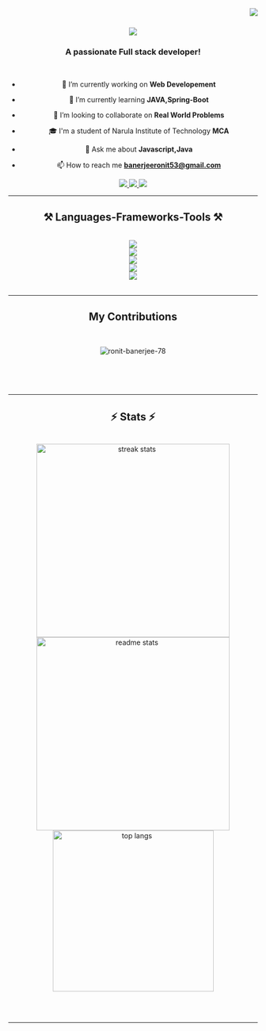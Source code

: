 <img align="right" src="https://visitor-badge.laobi.icu/badge?page_id=Ronit-Banerjee-78.Ronit-Banerjee-78" />

<h1 align="center">
    <img src="https://readme-typing-svg.herokuapp.com/?font=Righteous&size=35&center=true&vCenter=true&width=500&height=70&duration=4000&lines=Hi+There!+👋;+I'm+Ronit+Banerjee!;" />
</h1>

<h3 align="center">A passionate Full stack developer!</h3>

<br/>

<div align="center">

  - 🔭 I’m currently working on **Web Developement**

  - 🌱 I’m currently learning **JAVA,Spring-Boot**
  
  - 👯 I’m looking to collaborate on **Real World Problems**
  
  - 🎓 I'm a student of Narula Institute of Technology **MCA**
  
  - 💬 Ask me about **Javascript,Java**
  
  - 📫 How to reach me **banerjeeronit53@gmail.com**

 </div>

<div align="center">
  <a href="mailto:banerjeeronit53@gmail.com">
    <img src="https://img.shields.io/badge/Gmail-333333?style=for-the-badge&logo=gmail&logoColor=red" />
  </a>
  <a href="https://linkedin.com/in/ronit-banerjee-031a76259" target="_blank">
    <img src="https://img.shields.io/badge/LinkedIn-0077B5?style=for-the-badge&logo=linkedin&logoColor=white" target="_blank" />
  </a>
  <a href="https://twitter.com/ronitbanerjee78" target="_blank">
     <img src="https://img.shields.io/badge/Twitter-1DA1F2?style=for-the-badge&logo=twitter&logoColor=white" target="_blank" /> <!-- sqlite, safari, google-chrome are other good icon options -->
  </a>
</div>

 <hr/>

<h2 align="center">⚒️ Languages-Frameworks-Tools ⚒️</h2>
<br/>
<div align="center">
    <img src="https://skillicons.dev/icons?i=react,bootstrap,mui,html&theme=light" /> <br>
    <img src="https://skillicons.dev/icons?i=css,vscode,tailwind,redux&theme=light" /> <br>
    <img src="https://skillicons.dev/icons?i=github&theme=light" /> <br>
    <img src="https://skillicons.dev/icons?i=nodejs,javascript,express&theme=light" /> <br>
    <img src="https://skillicons.dev/icons?i=firebase,mongodb,c,java,mysql,jest&theme=light" /><br>
</div>

<br/>
<hr/>

<div align="center">
  <h2> My Contributions</h2>
  <br>
  <p><img align="center" src="https://github-readme-activity-graph.vercel.app/graph?username=Ronit-Banerjee-78&theme=react" alt="ronit-banerjee-78" /></p>

  <br/><br/><br/>
</div>

<hr/>

<h2 align="center">⚡ Stats ⚡</h2>
<br>
<div align=center>
  
  <img width=390 src="https://streak-stats.demolab.com/?user=Ronit-Banerjee-78" alt="streak stats"/>
  <img width=390 src="https://github-readme-stats.vercel.app/api?username=Ronit-Banerjee-78&count_private=true&show_icons=true&theme=react&rank_icon=github&border_radius=10" alt="readme stats" />
  <br/>
  <img width=325 align="center" src="https://github-readme-stats.vercel.app/api/top-langs/?username=Ronit-Banerjee-78&theme=dark&hide_border=false&include_all_commits=false&count_private=false&layout=compact" alt="top langs" />
</div>

<br/><br/>

<hr/>

<br/>



<br/>
